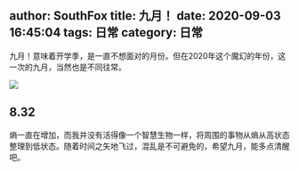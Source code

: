 author: SouthFox
title: 九月！
date: 2020-09-03 16:45:04
tags: 日常
category: 日常
---

九月！意味着开学季，是一直不想面对的月份。但在2020年这个魔幻的年份，这一次的九月，当然也是不同往常。

<!--more-->

![](https://media.southfox.me/ipfs/QmSiHP5wHqxkV4pWGGVAsXB25E7ZmSLfnMSxGQGbR5TDge)

## 8.32

熵一直在增加，而我并没有活得像一个智慧生物一样，将周围的事物从熵从高状态整理到低状态。随着时间之矢地飞过，混乱是不可避免的，希望九月，能多点清醒吧。

